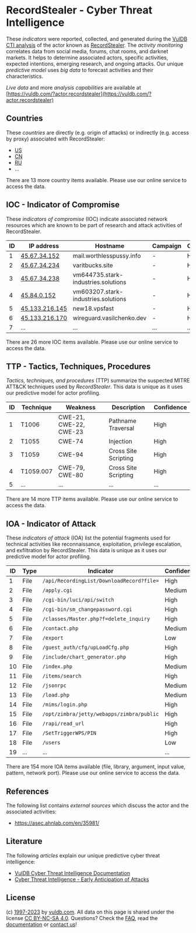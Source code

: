 # RecordStealer - Cyber Threat Intelligence

These _indicators_ were reported, collected, and generated during the [VulDB CTI analysis](https://vuldb.com/?kb.cti) of the actor known as [RecordStealer](https://vuldb.com/?actor.recordstealer). The _activity monitoring_ correlates data from social media, forums, chat rooms, and darknet markets. It helps to determine associated actors, specific activities, expected intentions, emerging research, and ongoing attacks. Our unique _predictive model_ uses _big data_ to forecast activities and their characteristics.

_Live data_ and more _analysis capabilities_ are available at [https://vuldb.com/?actor.recordstealer](https://vuldb.com/?actor.recordstealer)

## Countries

These _countries_ are directly (e.g. origin of attacks) or indirectly (e.g. access by proxy) associated with RecordStealer:

* [US](https://vuldb.com/?country.us)
* [CN](https://vuldb.com/?country.cn)
* [RU](https://vuldb.com/?country.ru)
* ...

There are 13 more country items available. Please use our online service to access the data.

## IOC - Indicator of Compromise

These _indicators of compromise_ (IOC) indicate associated network resources which are known to be part of research and attack activities of RecordStealer.

ID | IP address | Hostname | Campaign | Confidence
-- | ---------- | -------- | -------- | ----------
1 | [45.67.34.152](https://vuldb.com/?ip.45.67.34.152) | mail.worthlesspussy.info | - | High
2 | [45.67.34.234](https://vuldb.com/?ip.45.67.34.234) | varitbucks.site | - | High
3 | [45.67.34.238](https://vuldb.com/?ip.45.67.34.238) | vm644735.stark-industries.solutions | - | High
4 | [45.84.0.152](https://vuldb.com/?ip.45.84.0.152) | vm603207.stark-industries.solutions | - | High
5 | [45.133.216.145](https://vuldb.com/?ip.45.133.216.145) | new18.vpsfast | - | High
6 | [45.133.216.170](https://vuldb.com/?ip.45.133.216.170) | wireguard.vasilchenko.dev | - | High
7 | ... | ... | ... | ...

There are 26 more IOC items available. Please use our online service to access the data.

## TTP - Tactics, Techniques, Procedures

_Tactics, techniques, and procedures_ (TTP) summarize the suspected MITRE ATT&CK techniques used by _RecordStealer_. This data is unique as it uses our predictive model for actor profiling.

ID | Technique | Weakness | Description | Confidence
-- | --------- | -------- | ----------- | ----------
1 | T1006 | CWE-21, CWE-22, CWE-23 | Pathname Traversal | High
2 | T1055 | CWE-74 | Injection | High
3 | T1059 | CWE-94 | Cross Site Scripting | High
4 | T1059.007 | CWE-79, CWE-80 | Cross Site Scripting | High
5 | ... | ... | ... | ...

There are 14 more TTP items available. Please use our online service to access the data.

## IOA - Indicator of Attack

These _indicators of attack_ (IOA) list the potential fragments used for technical activities like reconnaissance, exploitation, privilege escalation, and exfiltration by RecordStealer. This data is unique as it uses our predictive model for actor profiling.

ID | Type | Indicator | Confidence
-- | ---- | --------- | ----------
1 | File | `/api/RecordingList/DownloadRecord?file=` | High
2 | File | `/apply.cgi` | Medium
3 | File | `/cgi-bin/luci/api/switch` | High
4 | File | `/cgi-bin/sm_changepassword.cgi` | High
5 | File | `/classes/Master.php?f=delete_inquiry` | High
6 | File | `/contact.php` | Medium
7 | File | `/export` | Low
8 | File | `/guest_auth/cfg/upLoadCfg.php` | High
9 | File | `/include/chart_generator.php` | High
10 | File | `/index.php` | Medium
11 | File | `/items/search` | High
12 | File | `/jsonrpc` | Medium
13 | File | `/load.php` | Medium
14 | File | `/mims/login.php` | High
15 | File | `/opt/zimbra/jetty/webapps/zimbra/public` | High
16 | File | `/rapi/read_url` | High
17 | File | `/SetTriggerWPS/PIN` | High
18 | File | `/users` | Low
19 | ... | ... | ...

There are 154 more IOA items available (file, library, argument, input value, pattern, network port). Please use our online service to access the data.

## References

The following list contains _external sources_ which discuss the actor and the associated activities:

* https://asec.ahnlab.com/en/35981/

## Literature

The following _articles_ explain our unique predictive cyber threat intelligence:

* [VulDB Cyber Threat Intelligence Documentation](https://vuldb.com/?kb.cti)
* [Cyber Threat Intelligence - Early Anticipation of Attacks](https://www.scip.ch/en/?labs.20201022)

## License

(c) [1997-2023](https://vuldb.com/?kb.changelog) by [vuldb.com](https://vuldb.com/?kb.about). All data on this page is shared under the license [CC BY-NC-SA 4.0](https://creativecommons.org/licenses/by-nc-sa/4.0/). Questions? Check the [FAQ](https://vuldb.com/?kb.faq), read the [documentation](https://vuldb.com/?kb) or [contact us](https://vuldb.com/?contact)!
